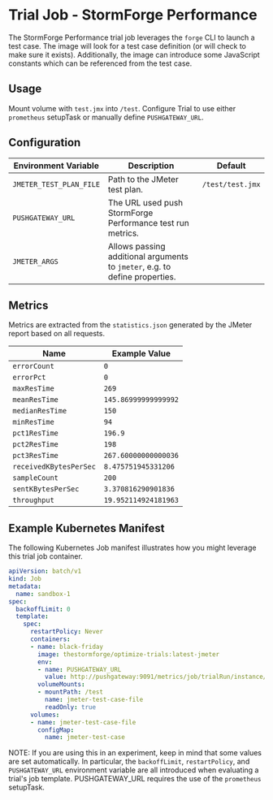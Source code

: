 # Trial Job - StormForge Performance

The StormForge Performance trial job leverages the `forge` CLI to launch a test case. The image will look for a test case definition (or will check to make sure it exists). Additionally, the image can introduce some JavaScript constants which can be referenced from the test case.

## Usage

Mount volume with `test.jmx` into `/test`. Configure Trial to use either `prometheus` setupTask or manually define `PUSHGATEWAY_URL`.

## Configuration

| Environment Variable | Description | Default |
| -------------------- | ----------- | ------- |
| `JMETER_TEST_PLAN_FILE`     | Path to the JMeter test plan. | `/test/test.jmx` |
| `PUSHGATEWAY_URL`    | The URL used push StormForge Performance test run metrics. | |
| `JMETER_ARGS`        | Allows passing additional arguments to `jmeter`, e.g. to define properties. | |

## Metrics

Metrics are extracted from the `statistics.json` generated by the JMeter report based on all requests.

| Name | Example Value |
| ---- | ------------- |
| `errorCount` | `0` |
| `errorPct` | `0` |
| `maxResTime` | `269` |
| `meanResTime` | `145.86999999999992` |
| `medianResTime` | `150` |
| `minResTime` | `94` |
| `pct1ResTime` | `196.9` |
| `pct2ResTime` | `198` |
| `pct3ResTime` | `267.60000000000036` |
| `receivedKBytesPerSec` | `8.475751945331206` |
| `sampleCount` | `200` |
| `sentKBytesPerSec` | `3.370816290901836` |
| `throughput` | `19.952114924181963` |

## Example Kubernetes Manifest

The following Kubernetes Job manifest illustrates how you might leverage this trial job container.

```yaml
apiVersion: batch/v1
kind: Job
metadata:
  name: sandbox-1
spec:
  backoffLimit: 0
  template:
    spec:
      restartPolicy: Never
      containers:
      - name: black-friday
        image: thestormforge/optimize-trials:latest-jmeter
        env:
        - name: PUSHGATEWAY_URL
          value: http://pushgateway:9091/metrics/job/trialRun/instance/sandbox-1
        volumeMounts:
        - mountPath: /test
          name: jmeter-test-case-file
          readOnly: true
      volumes:
      - name: jmeter-test-case-file
        configMap:
          name: jmeter-test-case
```

NOTE: If you are using this in an experiment, keep in mind that some values are set automatically. In particular, the `backoffLimit`, `restartPolicy`, and `PUSHGATEWAY_URL` environment variable are all introduced when evaluating a trial's job template.
PUSHGATEWAY_URL requires the use of the `prometheus` setupTask.
